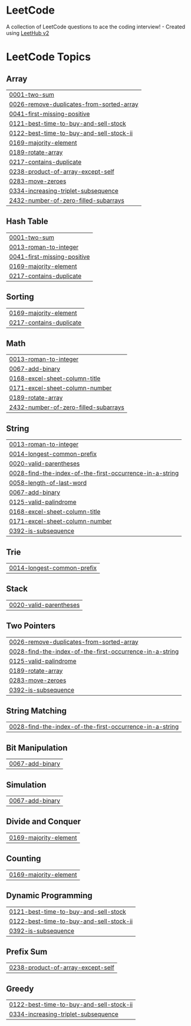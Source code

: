 # LeetCode
A collection of LeetCode questions to ace the coding interview! - Created using [LeetHub v2](https://github.com/arunbhardwaj/LeetHub-2.0)

<!---LeetCode Topics Start-->
# LeetCode Topics
## Array
|  |
| ------- |
| [0001-two-sum](https://github.com/joserafaelSH/LeetCode/tree/master/0001-two-sum) |
| [0026-remove-duplicates-from-sorted-array](https://github.com/joserafaelSH/LeetCode/tree/master/0026-remove-duplicates-from-sorted-array) |
| [0041-first-missing-positive](https://github.com/joserafaelSH/LeetCode/tree/master/0041-first-missing-positive) |
| [0121-best-time-to-buy-and-sell-stock](https://github.com/joserafaelSH/LeetCode/tree/master/0121-best-time-to-buy-and-sell-stock) |
| [0122-best-time-to-buy-and-sell-stock-ii](https://github.com/joserafaelSH/LeetCode/tree/master/0122-best-time-to-buy-and-sell-stock-ii) |
| [0169-majority-element](https://github.com/joserafaelSH/LeetCode/tree/master/0169-majority-element) |
| [0189-rotate-array](https://github.com/joserafaelSH/LeetCode/tree/master/0189-rotate-array) |
| [0217-contains-duplicate](https://github.com/joserafaelSH/LeetCode/tree/master/0217-contains-duplicate) |
| [0238-product-of-array-except-self](https://github.com/joserafaelSH/LeetCode/tree/master/0238-product-of-array-except-self) |
| [0283-move-zeroes](https://github.com/joserafaelSH/LeetCode/tree/master/0283-move-zeroes) |
| [0334-increasing-triplet-subsequence](https://github.com/joserafaelSH/LeetCode/tree/master/0334-increasing-triplet-subsequence) |
| [2432-number-of-zero-filled-subarrays](https://github.com/joserafaelSH/LeetCode/tree/master/2432-number-of-zero-filled-subarrays) |
## Hash Table
|  |
| ------- |
| [0001-two-sum](https://github.com/joserafaelSH/LeetCode/tree/master/0001-two-sum) |
| [0013-roman-to-integer](https://github.com/joserafaelSH/LeetCode/tree/master/0013-roman-to-integer) |
| [0041-first-missing-positive](https://github.com/joserafaelSH/LeetCode/tree/master/0041-first-missing-positive) |
| [0169-majority-element](https://github.com/joserafaelSH/LeetCode/tree/master/0169-majority-element) |
| [0217-contains-duplicate](https://github.com/joserafaelSH/LeetCode/tree/master/0217-contains-duplicate) |
## Sorting
|  |
| ------- |
| [0169-majority-element](https://github.com/joserafaelSH/LeetCode/tree/master/0169-majority-element) |
| [0217-contains-duplicate](https://github.com/joserafaelSH/LeetCode/tree/master/0217-contains-duplicate) |
## Math
|  |
| ------- |
| [0013-roman-to-integer](https://github.com/joserafaelSH/LeetCode/tree/master/0013-roman-to-integer) |
| [0067-add-binary](https://github.com/joserafaelSH/LeetCode/tree/master/0067-add-binary) |
| [0168-excel-sheet-column-title](https://github.com/joserafaelSH/LeetCode/tree/master/0168-excel-sheet-column-title) |
| [0171-excel-sheet-column-number](https://github.com/joserafaelSH/LeetCode/tree/master/0171-excel-sheet-column-number) |
| [0189-rotate-array](https://github.com/joserafaelSH/LeetCode/tree/master/0189-rotate-array) |
| [2432-number-of-zero-filled-subarrays](https://github.com/joserafaelSH/LeetCode/tree/master/2432-number-of-zero-filled-subarrays) |
## String
|  |
| ------- |
| [0013-roman-to-integer](https://github.com/joserafaelSH/LeetCode/tree/master/0013-roman-to-integer) |
| [0014-longest-common-prefix](https://github.com/joserafaelSH/LeetCode/tree/master/0014-longest-common-prefix) |
| [0020-valid-parentheses](https://github.com/joserafaelSH/LeetCode/tree/master/0020-valid-parentheses) |
| [0028-find-the-index-of-the-first-occurrence-in-a-string](https://github.com/joserafaelSH/LeetCode/tree/master/0028-find-the-index-of-the-first-occurrence-in-a-string) |
| [0058-length-of-last-word](https://github.com/joserafaelSH/LeetCode/tree/master/0058-length-of-last-word) |
| [0067-add-binary](https://github.com/joserafaelSH/LeetCode/tree/master/0067-add-binary) |
| [0125-valid-palindrome](https://github.com/joserafaelSH/LeetCode/tree/master/0125-valid-palindrome) |
| [0168-excel-sheet-column-title](https://github.com/joserafaelSH/LeetCode/tree/master/0168-excel-sheet-column-title) |
| [0171-excel-sheet-column-number](https://github.com/joserafaelSH/LeetCode/tree/master/0171-excel-sheet-column-number) |
| [0392-is-subsequence](https://github.com/joserafaelSH/LeetCode/tree/master/0392-is-subsequence) |
## Trie
|  |
| ------- |
| [0014-longest-common-prefix](https://github.com/joserafaelSH/LeetCode/tree/master/0014-longest-common-prefix) |
## Stack
|  |
| ------- |
| [0020-valid-parentheses](https://github.com/joserafaelSH/LeetCode/tree/master/0020-valid-parentheses) |
## Two Pointers
|  |
| ------- |
| [0026-remove-duplicates-from-sorted-array](https://github.com/joserafaelSH/LeetCode/tree/master/0026-remove-duplicates-from-sorted-array) |
| [0028-find-the-index-of-the-first-occurrence-in-a-string](https://github.com/joserafaelSH/LeetCode/tree/master/0028-find-the-index-of-the-first-occurrence-in-a-string) |
| [0125-valid-palindrome](https://github.com/joserafaelSH/LeetCode/tree/master/0125-valid-palindrome) |
| [0189-rotate-array](https://github.com/joserafaelSH/LeetCode/tree/master/0189-rotate-array) |
| [0283-move-zeroes](https://github.com/joserafaelSH/LeetCode/tree/master/0283-move-zeroes) |
| [0392-is-subsequence](https://github.com/joserafaelSH/LeetCode/tree/master/0392-is-subsequence) |
## String Matching
|  |
| ------- |
| [0028-find-the-index-of-the-first-occurrence-in-a-string](https://github.com/joserafaelSH/LeetCode/tree/master/0028-find-the-index-of-the-first-occurrence-in-a-string) |
## Bit Manipulation
|  |
| ------- |
| [0067-add-binary](https://github.com/joserafaelSH/LeetCode/tree/master/0067-add-binary) |
## Simulation
|  |
| ------- |
| [0067-add-binary](https://github.com/joserafaelSH/LeetCode/tree/master/0067-add-binary) |
## Divide and Conquer
|  |
| ------- |
| [0169-majority-element](https://github.com/joserafaelSH/LeetCode/tree/master/0169-majority-element) |
## Counting
|  |
| ------- |
| [0169-majority-element](https://github.com/joserafaelSH/LeetCode/tree/master/0169-majority-element) |
## Dynamic Programming
|  |
| ------- |
| [0121-best-time-to-buy-and-sell-stock](https://github.com/joserafaelSH/LeetCode/tree/master/0121-best-time-to-buy-and-sell-stock) |
| [0122-best-time-to-buy-and-sell-stock-ii](https://github.com/joserafaelSH/LeetCode/tree/master/0122-best-time-to-buy-and-sell-stock-ii) |
| [0392-is-subsequence](https://github.com/joserafaelSH/LeetCode/tree/master/0392-is-subsequence) |
## Prefix Sum
|  |
| ------- |
| [0238-product-of-array-except-self](https://github.com/joserafaelSH/LeetCode/tree/master/0238-product-of-array-except-self) |
## Greedy
|  |
| ------- |
| [0122-best-time-to-buy-and-sell-stock-ii](https://github.com/joserafaelSH/LeetCode/tree/master/0122-best-time-to-buy-and-sell-stock-ii) |
| [0334-increasing-triplet-subsequence](https://github.com/joserafaelSH/LeetCode/tree/master/0334-increasing-triplet-subsequence) |
<!---LeetCode Topics End-->